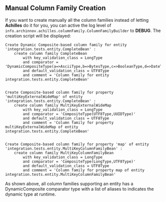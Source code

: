 ## Manual Column Family Creation

 If you want to create manually all the column families instead of letting **Achilles** do it for you, you can active the 
 log level of `info.archinnov.achilles.columnFamily.ColumnFamilyBuilder` to **DEBUG**. The creation script will be displayed:
 
	Create Dynamic Composite-based column family for entity 'integration.tests.entity.CompleteBean' : 
		create column family CompleteBean
			with key_validation_class = LongType
			and comparator = 'DynamicCompositeType(a=>AsciiType,b=>BytesType,c=>BooleanType,d=>DateType,e=>DecimalType,z=>DoubleType,f=>FloatType,i=>IntegerType,j=>Int32Type,x=>LexicalUUIDType,l=>LongType,t=>TimeUUIDType,s=>UTF8Type,u=>UUIDType)'
			and default_validation_class = UTF8Type
			and comment = 'Column family for entity integration.tests.entity.CompleteBean'


	Create Composite-based column family for property 'multiKeyExternalWideMap' of entity 'integration.tests.entity.CompleteBean' : 
		create column family MultiKeyExternalWideMap
			with key_validation_class = LongType
			and comparator = 'CompositeType(UTF8Type,UUIDType)'
			and default_validation_class = UTF8Type		
			and comment = 'Column family for property multiKeyExternalWideMap of entity integration.tests.entity.CompleteBean'


	Create Composite-based column family for property 'map' of entity 'integration.tests.entity.MultiKeyColumnFamilyBean' : 
		create column family MultiKeyColumnFamilyBean
			with key_validation_class = LongType
			and comparator = 'CompositeType(LongType,UTF8Type)'
			and default_validation_class = UTF8Type		
			and comment = 'Column family for property map of entity integration.tests.entity.MultiKeyColumnFamilyBean'
			

 As shown above, all column families supporting an entity has a DynamicComposite comparator type with a list of aliases to indicates
 the dynamic type at runtime.
 
 

  